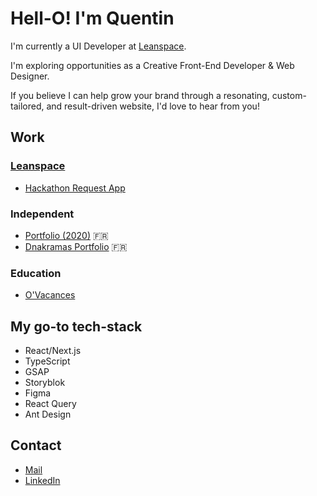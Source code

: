 # Hell-O! I'm Quentin

I'm currently a UI Developer at [Leanspace](https://leanspace.io/).

I'm exploring opportunities as a Creative Front-End Developer & Web Designer.

If you believe I can help grow your brand through a resonating, custom-tailored, and result-driven website, I'd love to hear from you!

## Work

### [Leanspace](https://leanspace.io/)

- [Hackathon Request App](https://master.d1hk84yeel2h27.amplifyapp.com/)

### Independent

- [Portfolio (2020)](https://quentinbrohan.fr/) 🇫🇷
- [Dnakramas Portfolio](https://dnakramas.fr/) 🇫🇷

### Education

- [O'Vacances](https://www.behance.net/gallery/130270567/OVacances-Web-App-UIUX-Design-Development)

## My go-to tech-stack

- React/Next.js
- TypeScript
- GSAP
- Storyblok
- Figma
- React Query
- Ant Design

## Contact

- [Mail](mailto:brohan.quentin@gmail.com)
- [LinkedIn](https://linkedin.com/in/quentinbrohan)

